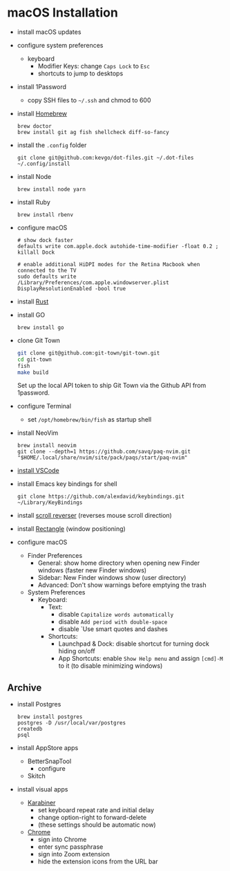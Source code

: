 # macOS Installation

- install macOS updates

- configure system preferences

  - keyboard 
    - Modifier Keys: change `Caps Lock` to `Esc`
    - shortcuts to jump to desktops

- install 1Password

  - copy SSH files to `~/.ssh` and chmod to 600

- install [Homebrew](https://brew.sh)

  ```
  brew doctor
  brew install git ag fish shellcheck diff-so-fancy
  ```

- install the `.config` folder

  ```
  git clone git@github.com:kevgo/dot-files.git ~/.dot-files
  ~/.config/install
  ```

- install Node

  ```
  brew install node yarn
  ```

- install Ruby

  ```
  brew install rbenv
  ```

- configure macOS

  ```
  # show dock faster
  defaults write com.apple.dock autohide-time-modifier -float 0.2 ; killall Dock

  # enable additional HiDPI modes for the Retina Macbook when connected to the TV
  sudo defaults write /Library/Preferences/com.apple.windowserver.plist DisplayResolutionEnabled -bool true
  ```

- install [Rust](https://rustup.rs)

- install GO

  ```
  brew install go 
  ```

- clone Git Town

  ```bash
  git clone git@github.com:git-town/git-town.git
  cd git-town
  fish
  make build
  ```

  Set up the local API token to ship Git Town via the Github API
  from 1password.

- configure Terminal

  - set `/opt/homebrew/bin/fish` as startup shell

- install NeoVim

  ```
  brew install neovim
  git clone --depth=1 https://github.com/savq/paq-nvim.git "$HOME/.local/share/nvim/site/pack/paqs/start/paq-nvim"
  ```

- [install VSCode](vscode.md)

- install Emacs key bindings for shell

  ```
  git clone https://github.com/alexdavid/keybindings.git ~/Library/KeyBindings
  ```

- install [scroll reverser](https://pilotmoon.com/scrollreverser) (reverses mouse scroll direction)

- install [Rectangle](https://rectangleapp.com) (window positioning)

- configure macOS

  - Finder Preferences
    - General: show home directory when opening new Finder windows (faster new Finder windows)
    - Sidebar: New Finder windows show (user directory)
    - Advanced: Don't show warnings before emptying the trash
  - System Preferences
    - Keyboard:
      - Text:
        - disable `Capitalize words automatically`
        - disable `Add period with double-space`
        - disable `Use smart quotes and dashes
      - Shortcuts:
        - Launchpad & Dock: disable shortcut for turning dock hiding on/off
        - App Shortcuts: enable `Show Help menu` and assign `[cmd]-M` to it (to disable minimizing windows)

## Archive

- install Postgres

  ```
  brew install postgres
  postgres -D /usr/local/var/postgres
  createdb
  psql
  ```

- install AppStore apps

  - BetterSnapTool
    - configure
  - Skitch

- install visual apps

  - [Karabiner](https://pqrs.org/osx/karabiner/)
    - set keyboard repeat rate and initial delay
    - change option-right to forward-delete
    - (these settings should be automatic now)
  - [Chrome](https://www.google.com/chrome)
    - sign into Chrome
    - enter sync passphrase
    - sign into Zoom extension
    - hide the extension icons from the URL bar


